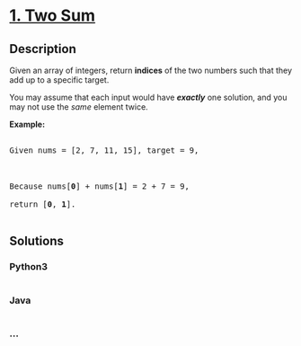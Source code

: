 # [1. Two Sum](https://leetcode.com/problems/two-sum)

## Description
<p>Given an array of integers, return <strong>indices</strong> of the two numbers such that they add up to a specific target.</p>



<p>You may assume that each input would have <strong><em>exactly</em></strong> one solution, and you may not use the <em>same</em> element twice.</p>



<p><strong>Example:</strong></p>



<pre>

Given nums = [2, 7, 11, 15], target = 9,



Because nums[<strong>0</strong>] + nums[<strong>1</strong>] = 2 + 7 = 9,

return [<strong>0</strong>, <strong>1</strong>].

</pre>




## Solutions


<!-- tabs:start -->

### **Python3**

```python

```

### **Java**

```java

```

### **...**
```

```

<!-- tabs:end -->